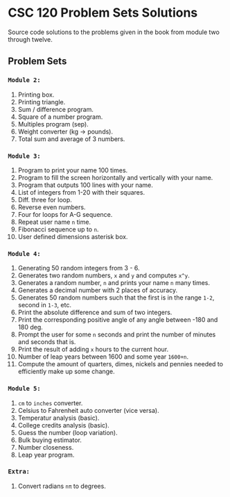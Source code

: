 # CSC 120 Problem Sets Solutions

Source code solutions to the problems given in the book from module two through twelve.

## Problem Sets

### `Module 2:`

1. Printing box.
2. Printing triangle.
3. Sum / difference program.
4. Square of a number program.
5. Multiples program (sep).
6. Weight converter (kg -> pounds).
7. Total sum and average of 3 numbers.

### `Module 3:`

1. Program to print your name 100 times.
2. Program to fill the screen horizontally and vertically with your name.
3. Program that outputs 100 lines with your name.
4. List of integers from 1-20 with their squares.
5. Diff. three for loop.
6. Reverse even numbers.
7. Four for loops for A-G sequence.
8. Repeat user name `n` time.
9. Fibonacci sequence up to `n`.
10. User defined dimensions asterisk box.

### `Module 4:`

1. Generating 50 random integers from 3 - 6.
2. Generates two random numbers, `x` and `y` and computes `x^y`.
3. Generates a random number, `n` and prints your name `n` many times.
4. Generates a decimal number with 2 places of accuracy.
5. Generates 50 random numbers such that the first is in the range `1-2`, second in `1-3`, etc.
6. Print the absolute difference and sum of two integers.
7. Print the corresponding positive angle of any angle between -180 and 180 deg.
8. Prompt the user for some `n` seconds and print the number of minutes and seconds that is.
9. Print the result of adding `x` hours to the current hour.
10. Number of leap years between 1600 and some year `1600+n`.
11. Compute the amount of quarters, dimes, nickels and pennies needed to efficiently make up some change.

### `Module 5:`

1. `cm` to `inches` converter.
2. Celsius to Fahrenheit auto converter (vice versa).
3. Temperatur analysis (basic).
4. College credits analysis (basic).
5. Guess the number (loop variation).
6. Bulk buying estimator.
7. Number closeness.
8. Leap year program.

### `Extra:`

1. Convert radians `nπ` to degrees.
